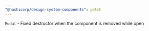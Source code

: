 ```yaml
---
"@hashicorp/design-system-components": patch
---
```


`Modal` - Fixed destructor when the component is removed while open
